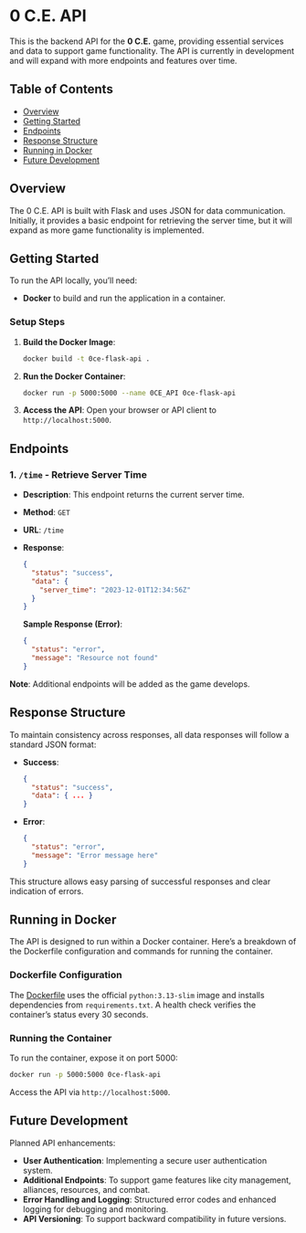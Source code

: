 # 0 C.E. API

This is the backend API for the **0 C.E.** game, providing essential services and data to support game functionality. The API is currently in development and will expand with more endpoints and features over time.

## Table of Contents
- [Overview](#overview)
- [Getting Started](#getting-started)
- [Endpoints](#endpoints)
- [Response Structure](#response-structure)
- [Running in Docker](#running-in-docker)
- [Future Development](#future-development)

## Overview

The 0 C.E. API is built with Flask and uses JSON for data communication. Initially, it provides a basic endpoint for retrieving the server time, but it will expand as more game functionality is implemented.

## Getting Started

To run the API locally, you’ll need:
- **Docker** to build and run the application in a container.

### Setup Steps

1. **Build the Docker Image**:
   ```bash
   docker build -t 0ce-flask-api .
   ```
2. **Run the Docker Container**:
   ```bash
   docker run -p 5000:5000 --name 0CE_API 0ce-flask-api
   ```
3. **Access the API**:
   Open your browser or API client to `http://localhost:5000`.

## Endpoints

### 1. `/time` - Retrieve Server Time

- **Description**: This endpoint returns the current server time.
- **Method**: `GET`
- **URL**: `/time`
- **Response**:
  ```json
  {
    "status": "success",
    "data": {
      "server_time": "2023-12-01T12:34:56Z"
    }
  }
  ```
  
  **Sample Response (Error)**:
  ```json
  {
    "status": "error",
    "message": "Resource not found"
  }
  ```
  
**Note**: Additional endpoints will be added as the game develops.

## Response Structure

To maintain consistency across responses, all data responses will follow a standard JSON format:
- **Success**:
  ```json
  {
    "status": "success",
    "data": { ... }
  }
  ```
- **Error**:
  ```json
  {
    "status": "error",
    "message": "Error message here"
  }
  ```

This structure allows easy parsing of successful responses and clear indication of errors.

## Running in Docker

The API is designed to run within a Docker container. Here’s a breakdown of the Dockerfile configuration and commands for running the container.

### Dockerfile Configuration

The [Dockerfile](Dockerfile) uses the official `python:3.13-slim` image and installs dependencies from `requirements.txt`. A health check verifies the container’s status every 30 seconds.

### Running the Container

To run the container, expose it on port 5000:
```bash
docker run -p 5000:5000 0ce-flask-api
```

Access the API via `http://localhost:5000`.

## Future Development

Planned API enhancements:
- **User Authentication**: Implementing a secure user authentication system.
- **Additional Endpoints**: To support game features like city management, alliances, resources, and combat.
- **Error Handling and Logging**: Structured error codes and enhanced logging for debugging and monitoring.
- **API Versioning**: To support backward compatibility in future versions.
